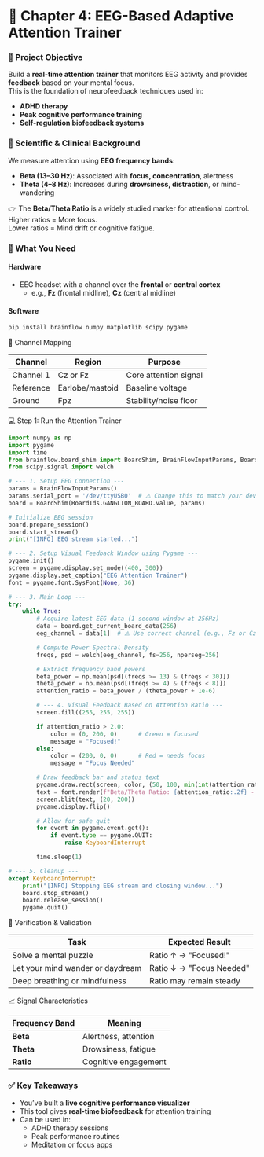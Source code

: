 # 📘 Chapter 4: EEG-Based Adaptive Attention Trainer

### 🎯 Project Objective

Build a **real-time attention trainer** that monitors EEG activity and provides **feedback** based on your mental focus.\
This is the foundation of neurofeedback techniques used in:

* **ADHD therapy**
* **Peak cognitive performance training**
* **Self-regulation biofeedback systems**

### 🧠 Scientific & Clinical Background

We measure attention using **EEG frequency bands**:

* **Beta (13–30 Hz)**: Associated with **focus, concentration**, alertness
* **Theta (4–8 Hz)**: Increases during **drowsiness, distraction**, or mind-wandering

👉 The **Beta/Theta Ratio** is a widely studied marker for attentional control.\
Higher ratios = More focus.\
Lower ratios = Mind drift or cognitive fatigue.

### 🧰 What You Need

#### Hardware

* EEG headset with a channel over the **frontal** or **central cortex**
  * e.g., **Fz** (frontal midline), **Cz** (central midline)

#### Software

```bash
pip install brainflow numpy matplotlib scipy pygame
```

📍 Channel Mapping

| Channel   | Region          | Purpose               |
| --------- | --------------- | --------------------- |
| Channel 1 | Cz or Fz        | Core attention signal |
| Reference | Earlobe/mastoid | Baseline voltage      |
| Ground    | Fpz             | Stability/noise floor |

💻 Step 1: Run the Attention Trainer

```python
import numpy as np
import pygame
import time
from brainflow.board_shim import BoardShim, BrainFlowInputParams, BoardIds
from scipy.signal import welch

# --- 1. Setup EEG Connection ---
params = BrainFlowInputParams()
params.serial_port = '/dev/ttyUSB0'  # ⚠️ Change this to match your device port
board = BoardShim(BoardIds.GANGLION_BOARD.value, params)

# Initialize EEG session
board.prepare_session()
board.start_stream()
print("[INFO] EEG stream started...")

# --- 2. Setup Visual Feedback Window using Pygame ---
pygame.init()
screen = pygame.display.set_mode((400, 300))
pygame.display.set_caption("EEG Attention Trainer")
font = pygame.font.SysFont(None, 36)

# --- 3. Main Loop ---
try:
    while True:
        # Acquire latest EEG data (1 second window at 256Hz)
        data = board.get_current_board_data(256)
        eeg_channel = data[1]  # ⚠️ Use correct channel (e.g., Fz or Cz)

        # Compute Power Spectral Density
        freqs, psd = welch(eeg_channel, fs=256, nperseg=256)

        # Extract frequency band powers
        beta_power = np.mean(psd[(freqs >= 13) & (freqs < 30)])
        theta_power = np.mean(psd[(freqs >= 4) & (freqs < 8)])
        attention_ratio = beta_power / (theta_power + 1e-6)

        # --- 4. Visual Feedback Based on Attention Ratio ---
        screen.fill((255, 255, 255))

        if attention_ratio > 2.0:
            color = (0, 200, 0)      # Green = focused
            message = "Focused!"
        else:
            color = (200, 0, 0)      # Red = needs focus
            message = "Focus Needed"

        # Draw feedback bar and status text
        pygame.draw.rect(screen, color, (50, 100, min(int(attention_ratio * 100), 300), 50))
        text = font.render(f"Beta/Theta Ratio: {attention_ratio:.2f} - {message}", True, (0, 0, 0))
        screen.blit(text, (20, 200))
        pygame.display.flip()

        # Allow for safe quit
        for event in pygame.event.get():
            if event.type == pygame.QUIT:
                raise KeyboardInterrupt

        time.sleep(1)

# --- 5. Cleanup ---
except KeyboardInterrupt:
    print("[INFO] Stopping EEG stream and closing window...")
    board.stop_stream()
    board.release_session()
    pygame.quit()

```

🧪 Verification & Validation

| Task                             | Expected Result          |
| -------------------------------- | ------------------------ |
| Solve a mental puzzle            | Ratio ↑ → "Focused!"     |
| Let your mind wander or daydream | Ratio ↓ → "Focus Needed" |
| Deep breathing or mindfulness    | Ratio may remain steady  |

📈 Signal Characteristics

| Frequency Band | Meaning              |
| -------------- | -------------------- |
| **Beta**       | Alertness, attention |
| **Theta**      | Drowsiness, fatigue  |
| **Ratio**      | Cognitive engagement |

### ✅ Key Takeaways

* You’ve built a **live cognitive performance visualizer**
* This tool gives **real-time biofeedback** for attention training
* Can be used in:
  * ADHD therapy sessions
  * Peak performance routines
  * Meditation or focus apps

